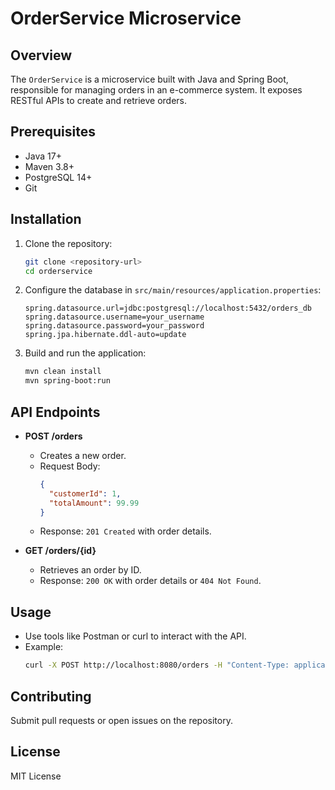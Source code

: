 # OrderService Microservice

## Overview
The `OrderService` is a microservice built with Java and Spring Boot, responsible for managing orders in an e-commerce system. It exposes RESTful APIs to create and retrieve orders.

## Prerequisites
- Java 17+
- Maven 3.8+
- PostgreSQL 14+
- Git

## Installation
1. Clone the repository:
   ```bash
   git clone <repository-url>
   cd orderservice
   ```
2. Configure the database in `src/main/resources/application.properties`:
   ```properties
   spring.datasource.url=jdbc:postgresql://localhost:5432/orders_db
   spring.datasource.username=your_username
   spring.datasource.password=your_password
   spring.jpa.hibernate.ddl-auto=update
   ```
3. Build and run the application:
   ```bash
   mvn clean install
   mvn spring-boot:run
   ```

## API Endpoints
- **POST /orders**
  - Creates a new order.
  - Request Body:
    ```json
    {
      "customerId": 1,
      "totalAmount": 99.99
    }
    ```
  - Response: `201 Created` with order details.

- **GET /orders/{id}**
  - Retrieves an order by ID.
  - Response: `200 OK` with order details or `404 Not Found`.

## Usage
- Use tools like Postman or curl to interact with the API.
- Example:
  ```bash
  curl -X POST http://localhost:8080/orders -H "Content-Type: application/json" -d '{"customerId": 1, "totalAmount": 99.99}'
  ```

## Contributing
Submit pull requests or open issues on the repository.

## License
MIT License 